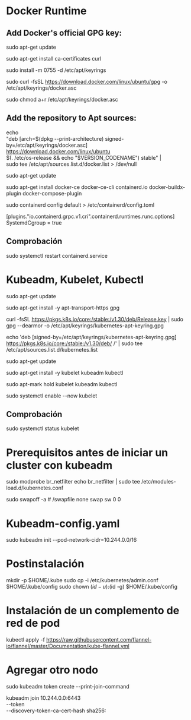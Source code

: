 # Docker Runtime

## Add Docker's official GPG key:
sudo apt-get update

sudo apt-get install ca-certificates curl

sudo install -m 0755 -d /etc/apt/keyrings

sudo curl -fsSL https://download.docker.com/linux/ubuntu/gpg -o /etc/apt/keyrings/docker.asc

sudo chmod a+r /etc/apt/keyrings/docker.asc

## Add the repository to Apt sources:
echo \
  "deb [arch=$(dpkg --print-architecture) signed-by=/etc/apt/keyrings/docker.asc] https://download.docker.com/linux/ubuntu \
  $(. /etc/os-release && echo "$VERSION_CODENAME") stable" | \
  sudo tee /etc/apt/sources.list.d/docker.list > /dev/null
  
sudo apt-get update

sudo apt-get install docker-ce docker-ce-cli containerd.io docker-buildx-plugin docker-compose-plugin

sudo containerd config default > /etc/containerd/config.toml

[plugins."io.containerd.grpc.v1.cri".containerd.runtimes.runc.options]
  SystemdCgroup = true

## Comprobación
sudo systemctl restart containerd.service

# Kubeadm, Kubelet, Kubectl

sudo apt-get update

sudo apt-get install -y apt-transport-https gpg

curl -fsSL https://pkgs.k8s.io/core:/stable:/v1.30/deb/Release.key | sudo gpg --dearmor -o /etc/apt/keyrings/kubernetes-apt-keyring.gpg

echo 'deb [signed-by=/etc/apt/keyrings/kubernetes-apt-keyring.gpg] https://pkgs.k8s.io/core:/stable:/v1.30/deb/ /' | sudo tee /etc/apt/sources.list.d/kubernetes.list

sudo apt-get update

sudo apt-get install -y kubelet kubeadm kubectl

sudo apt-mark hold kubelet kubeadm kubectl

sudo systemctl enable --now kubelet

## Comprobación
sudo systemctl status kubelet

# Prerequisitos antes de iniciar un cluster con kubeadm

sudo modprobe br_netfilter
echo br_netfilter | sudo tee /etc/modules-load.d/kubernetes.conf

sudo swapoff -a
\# /swapfile                                 none            swap    sw              0       0

# Kubeadm-config.yaml

sudo kubeadm init --pod-network-cidr=10.244.0.0/16

# Postinstalación

mkdir -p $HOME/.kube
sudo cp -i /etc/kubernetes/admin.conf $HOME/.kube/config
sudo chown $(id -u):$(id -g) $HOME/.kube/config
 
# Instalación de un complemento de red de pod

kubectl apply -f https://raw.githubusercontent.com/flannel-io/flannel/master/Documentation/kube-flannel.yml

# Agregar otro nodo

sudo kubeadm token create --print-join-command

kubeadm join 10.244.0.0:6443 \
    --token <token> \
    --discovery-token-ca-cert-hash sha256:<token-ca-cert-hash>
